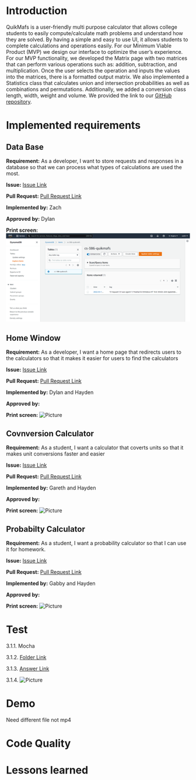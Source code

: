 # Introduction
QuikMafs is a user-friendly multi purpose calculator that allows college students to easily compute/calculate math problems and understand how they are solved. By having a simple and easy to use UI, it allows students to complete calculations and operations easily. For our Minimum Viable Product (MVP) we design our interface to optimize the user’s experience. For our MVP functionality, we developed the Matrix page with two matrices that can perform various operations such as: addition, subtraction, and multiplication. Once the user selects the operation and inputs the values into the matrices, there is a formatted output matrix. We also implemented a Statistics class that calculates union and intersection probabilities as well as combinations and permutations. Additionally, we added a conversion class length, width, weight and volume. We provided the link to our [GitHub repository](https://github.com/ZaderRox1111/CS-386-Project
).
# Implemented requirements

## Data Base
**Requirement:** As a developer, I want to store requests and responses in a database so that we can process what types of calculations are used the most.

**Issue:**  [Issue Link](https://github.com/ZaderRox1111/CS-386-Project/issues/43)

**Pull Request:** [Pull Request Link](https://github.com/ZaderRox1111/CS-386-Project/pull/39)

**Implemented by:** Zach

**Approved by:** Dylan

**Print screen:** ![Picture](https://github.com/ZaderRox1111/CS-386-Project/blob/test/deliverables/D6_database.PNG)

## Home Window
**Requirement:** As a developer, I want a home page that redirects users to the calculators so that it makes it easier for users to find the calculators

**Issue:**  [Issue Link](https://github.com/ZaderRox1111/CS-386-Project/issues/35)

**Pull Request:** [Pull Request Link]()

**Implemented by:** Dylan and Hayden

**Approved by:** 

**Print screen:** ![Picture]()

## Covnversion Calculator
**Requirement:** As a student, I want a calculator that coverts units so that it makes unit conversions faster and easier

**Issue:**  [Issue Link](https://github.com/ZaderRox1111/CS-386-Project/issues/34)

**Pull Request:** [Pull Request Link]()

**Implemented by:** Gareth and Hayden

**Approved by:** 

**Print screen:** ![Picture]()

## Probabilty Calculator
**Requirement:** As a student, I want a probability calculator so that I can use it for homework.

**Issue:**  [Issue Link](https://github.com/ZaderRox1111/CS-386-Project/issues/37)

**Pull Request:** [Pull Request Link]()

**Implemented by:** Gabby and Hayden

**Approved by:** 

**Print screen:** ![Picture]()

# Test
3.1.1. Mocha 

3.1.2. [Folder Link](https://github.com/ZaderRox1111/CS-386-Project/tree/test/backend/test) 

3.1.3. [Answer Link]()

3.1.4. ![Picture]()

# Demo 

Need different file not mp4

# Code Quality 


# Lessons learned 
